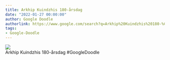 ```yaml
---
title: Arkhip Kuindzhis 180-årsdag
date: "2022-01-27 00:00:00"
author: Google Doodle
authorlink: https://www.google.com/search?q=Arkhip%20Kuindzhis%20180-%C3%A5rsdag
tags:
- Google-Doodle
---
```

<img src="https://www.google.com/logos/doodles/2022/arkhip-kuindzhis-180th-birthday-6753651837109181-l.png" referrerpolicy="no-referrer"><br>Arkhip Kuindzhis 180-årsdag #GoogleDoodle